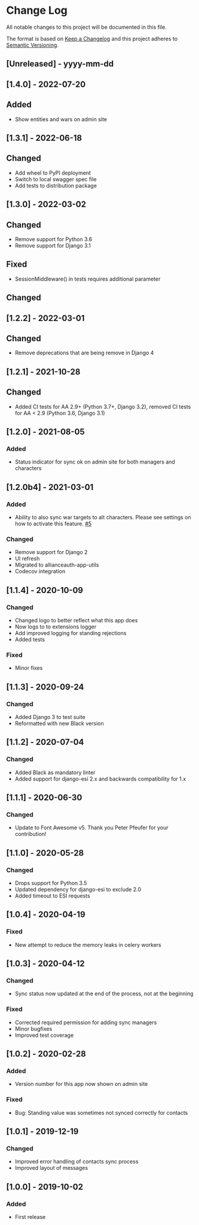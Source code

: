 # Change Log

All notable changes to this project will be documented in this file.

The format is based on [Keep a Changelog](http://keepachangelog.com/)
and this project adheres to [Semantic Versioning](http://semver.org/).

## [Unreleased] - yyyy-mm-dd

## [1.4.0] - 2022-07-20

## Added

- Show entities and wars on admin site

## [1.3.1] - 2022-06-18

## Changed

- Add wheel to PyPI deployment
- Switch to local swagger spec file
- Add tests to distribution package

## [1.3.0] - 2022-03-02

## Changed

- Remove support for Python 3.6
- Remove support for Django 3.1

## Fixed

- SessionMiddleware() in tests requires additional parameter

## Changed

## [1.2.2] - 2022-03-01

## Changed

- Remove deprecations that are being remove in Django 4

## [1.2.1] - 2021-10-28

## Changed

- Added CI tests for AA 2.9+ (Python 3.7+, Django 3.2), removed CI tests for AA < 2.9 (Python 3.6, Django 3.1)

## [1.2.0] - 2021-08-05

### Added

- Status indicator for sync ok on admin site for both managers and characters

## [1.2.0b4] - 2021-03-01

### Added

- Ability to also sync war targets to alt characters. Please see settings on how to activate this feature. [#5](https://gitlab.com/ErikKalkoken/aa-standingssync/-/issues/5)

### Changed

- Remove support for Django 2
- UI refresh
- Migrated to allianceauth-app-utils
- Codecov integration

## [1.1.4] - 2020-10-09

### Changed

- Changed logo to better reflect what this app does
- Now logs to to extensions logger
- Add improved logging for standing rejections
- Added tests

### Fixed

- Minor fixes

## [1.1.3] - 2020-09-24

### Changed

- Added Django 3 to test suite
- Reformatted with new Black version

## [1.1.2] - 2020-07-04

### Changed

- Added Black as mandatory linter
- Added support for django-esi 2.x and backwards compatibility for 1.x

## [1.1.1] - 2020-06-30

### Changed

- Update to Font Awesome v5. Thank you Peter Pfeufer for your contribution!

## [1.1.0] - 2020-05-28

### Changed

- Drops support for Python 3.5
- Updated dependency for django-esi to exclude 2.0
- Added timeout to ESI requests

## [1.0.4] - 2020-04-19

### Fixed

- New attempt to reduce the memory leaks in celery workers

## [1.0.3] - 2020-04-12

### Changed

- Sync status now updated at the end of the process, not at the beginning

### Fixed

- Corrected required permission for adding sync managers
- Minor bugfixes
- Improved test coverage

## [1.0.2] - 2020-02-28

### Added

- Version number for this app now shown on admin site

### Fixed

- Bug: Standing value was sometimes not synced correctly for contacts

## [1.0.1] - 2019-12-19

### Changed

- Improved error handling of contacts sync process
- Improved layout of messages

## [1.0.0] - 2019-10-02

### Added

- First release

